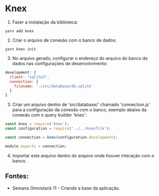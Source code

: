 # Knex

1. Fazer a instalação da biblioteca:
```
yarn add knex 
```

2. Criar o arquivo de conexão com o banco de dados:
```
yarn knex init
``` 

3. No arquivo gerado, configurar o endereço do arquivo do banco de dados nas configurações de desenvolvimento:
```javascript
development: {
  client: "sqlite3",
  connection: {
    filename: './src/database/db.sqlite'
  }
}
```

3. Criar um arquivo dentro de 'src/database/' chamado 'connection.js' para a configuração da conexão com o banco, exemplo abaixo da conexão com o query builder 'knex':
```javascript
const knex = require('knex');
const configuration = require('../../knexfile');

const connection = knex(configuration.development);

module.exports = connection;
``` 

4. Importar este arquivo dentro do arquivo onde houver interação com o banco. 

## Fontes:
- Semana Omnistack 11 - Criando a base da aplicação.